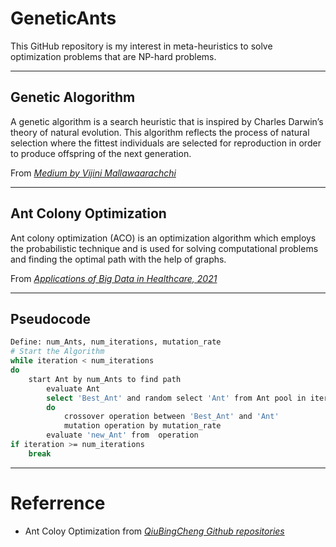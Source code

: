 # GeneticAnts
This GitHub repository is my interest in meta-heuristics to solve optimization problems that are NP-hard problems. 

---
## Genetic Alogorithm
A genetic algorithm is a search heuristic that is inspired by Charles Darwin’s theory of natural evolution. This algorithm reflects the process of natural selection where the fittest individuals are selected for reproduction in order to produce offspring of the next generation.

From *[Medium by Vijini Mallawaarachchi](https://towardsdatascience.com/introduction-to-genetic-algorithms-including-example-code-e396e98d8bf3)*

---
## Ant Colony Optimization
Ant colony optimization (ACO) is an optimization algorithm which employs the probabilistic technique and is used for solving computational problems and finding the optimal path with the help of graphs.
    
From *[Applications of Big Data in Healthcare, 2021](https://www.sciencedirect.com/science/article/pii/B9780128202036000023)*

---
## Pseudocode
```bash
Define: num_Ants, num_iterations, mutation_rate
# Start the Algorithm
while iteration < num_iterations
do     
    start Ant by num_Ants to find path
        evaluate Ant
        select 'Best_Ant' and random select 'Ant' from Ant pool in iteration
        do 
            crossover operation between 'Best_Ant' and 'Ant' 
            mutation operation by mutation_rate
        evaluate 'new_Ant' from  operation
if iteration >= num_iterations
    break
```
---

# Referrence
- Ant Coloy Optimization from *[QiuBingCheng Github repositories](https://github.com/QiuBingCheng/MediumArticle)*